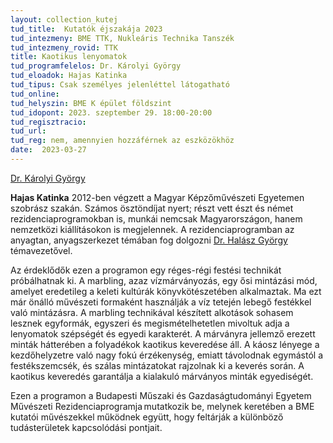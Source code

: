 ```yaml
---
layout: collection_kutej
tud_title:  Kutatók éjszakája 2023
tud_intezmeny: BME TTK, Nukleáris Technika Tanszék
tud_intezmeny_rovid: TTK
title: Kaotikus lenyomatok
tud_programfelelos: Dr. Károlyi György
tud_eloadok: Hajas Katinka
tud_tipus: Csak személyes jelenléttel látogatható
tud_online: 
tud_helyszin: BME K épület földszint
tud_idopont: 2023. szeptember 29. 18:00-20:00
tud_regisztracio: 
tud_url: 
tud_reg: nem, amennyien hozzáférnek az eszközökhöz
date:  2023-03-27
---
```


[Dr. Károlyi György](http://www.reak.bme.hu/munkatars/oktatok/karolyi-gyorgy.html)

**Hajas Katinka** 2012-ben végzett a Magyar Képzőművészeti Egyetemen szobrász szakán. Számos ösztöndíjat nyert; részt vett észt és német rezidenciaprogramokban is, munkái nemcsak Magyarországon, hanem nemzetközi kiállításokon is megjelennek. A rezidenciaprogramban az anyagtan, anyagszerkezet témában fog dolgozni [Dr. Halász György](https://epito.bme.hu/halasz-gyorgy) témavezetővel.

Az érdeklődők ezen a programon egy réges-régi festési technikát próbálhatnak ki. A marbling, azaz vízmárványozás, egy ősi mintázási mód, amelyet eredetileg a keleti kultúrák könyvkötészetében alkalmaztak. Ma ezt már önálló művészeti formaként használják a víz tetején lebegő festékkel való mintázásra. A marbling technikával készített alkotások sohasem lesznek egyformák, egyszeri és megismételhetetlen mivoltuk adja a lenyomatok szépségét és egyedi karakterét. A márványra jellemző erezett minták hátterében a folyadékok kaotikus keveredése áll. A káosz lényege a kezdőhelyzetre való nagy fokú érzékenység, emiatt távolodnak egymástól a festékszemcsék, és szálas mintázatokat rajzolnak ki a keverés során. A kaotikus keveredés garantálja a kialakuló márványos minták egyediségét.

Ezen a programon a Budapesti Műszaki és Gazdaságtudományi Egyetem Művészeti Rezidenciaprogramja mutatkozik be, melynek keretében a BME kutatói művészekkel működnek együtt, hogy feltárják a különböző tudásterületek kapcsolódási pontjait. 


